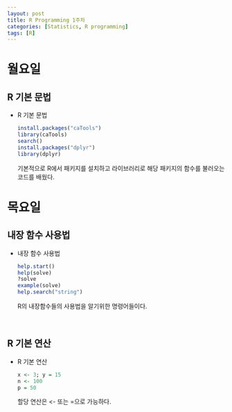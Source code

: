 ```yaml
---
layout: post
title: R Programming 1주차
categories: [Statistics, R programming]
tags: [R]
---
```


 

# 월요일
## R 기본 문법
* R 기본 문법
    ```R
    install.packages("caTools")
    library(caTools)
    search()
    install.packages("dplyr")
    library(dplyr)
    ```
    기본적으로 R에서 패키지를 설치하고 라이브러리로 해당 패키지의 함수를 불러오는 코드를 배웠다.

# 목요일
## 내장 함수 사용법
* 내장 함수 사용법
    ```R
    help.start()
    help(solve)
    ?solve
    example(solve)
    help.search("string")
    ```
    R의 내장함수들의 사용법을 알기위한 명령어들이다.
<br>

## R 기본 연산
* R 기본 연산
    ```R
    x <- 3; y = 15
    n <- 100
    p = 50
    ```
    할당 연산은 <- 또는 =으로 가능하다.

